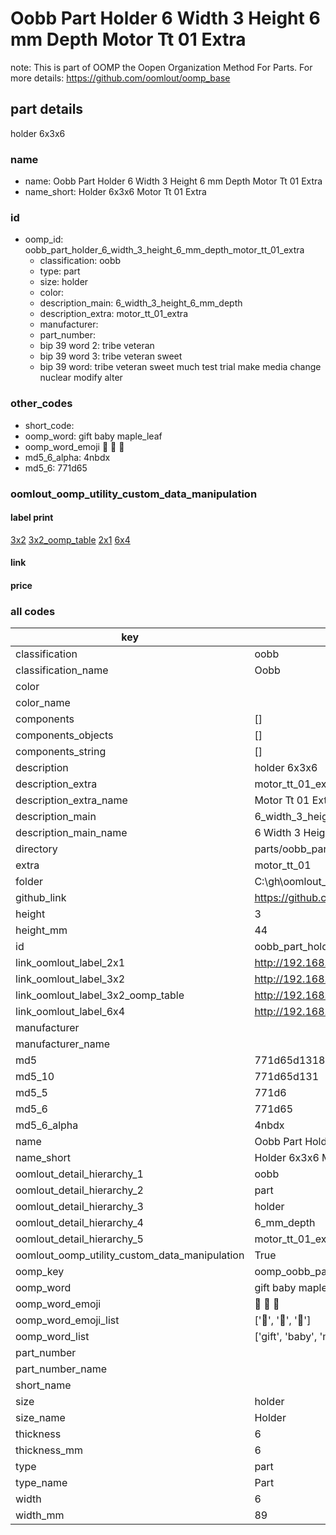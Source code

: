# Oobb Part Holder 6 Width 3 Height 6 mm Depth Motor Tt 01 Extra  

note: This is part of OOMP the Oopen Organization Method For Parts. For more details: https://github.com/oomlout/oomp_base

##  part details
  



holder 6x3x6



### name
* name: Oobb Part Holder 6 Width 3 Height 6 mm Depth Motor Tt 01 Extra
* name_short: Holder 6x3x6 Motor Tt 01 Extra
### id
* oomp_id: oobb_part_holder_6_width_3_height_6_mm_depth_motor_tt_01_extra
  * classification: oobb
  * type: part
  * size: holder
  * color: 
  * description_main: 6_width_3_height_6_mm_depth
  * description_extra: motor_tt_01_extra
  * manufacturer: 
  * part_number: 
  * bip 39 word 2: tribe veteran
  * bip 39 word 3: tribe veteran sweet
  * bip 39 word: tribe veteran sweet much test trial make media change nuclear modify alter

### other_codes
* short_code: 
* oomp_word: gift baby maple_leaf
* oomp_word_emoji :gift: :baby: :maple_leaf:
* md5_6_alpha: 4nbdx
* md5_6: 771d65






### oomlout_oomp_utility_custom_data_manipulation
#### label print
[3x2](http://192.168.1.245:1112/?label=oomp%204nbdx)
[3x2_oomp_table](http://192.168.1.108:1112/?label=oomp%204nbdx)
[2x1](http://192.168.1.242:1112/?label=oomp%204nbdx)
[6x4](http://192.168.1.55:1112/?label=oomp%204nbdx)    

#### link

                              

#### price







### all codes 
| key | value |  
| --- | --- |  
| classification | oobb |  
| classification_name | Oobb |  
| color |  |  
| color_name |  |  
| components | [] |  
| components_objects | [] |  
| components_string | [] |  
| description | holder 6x3x6 |  
| description_extra | motor_tt_01_extra |  
| description_extra_name | Motor Tt 01 Extra |  
| description_main | 6_width_3_height_6_mm_depth |  
| description_main_name | 6 Width 3 Height 6 mm Depth |  
| directory | parts/oobb_part_holder_6_width_3_height_6_mm_depth_motor_tt_01_extra |  
| extra | motor_tt_01 |  
| folder | C:\gh\oomlout_oobb_version_4_generated_parts\things\oobb_part_holder_6_width_3_height_6_mm_depth_motor_tt_01_extra |  
| github_link | https://github.com/oomlout/oomlout_oomp_part_src/tree/main/parts/oobb_part_holder_6_width_3_height_6_mm_depth_motor_tt_01_extra |  
| height | 3 |  
| height_mm | 44 |  
| id | oobb_part_holder_6_width_3_height_6_mm_depth_motor_tt_01_extra |  
| link_oomlout_label_2x1 | http://192.168.1.242:1112/?label=oomp%204nbdx |  
| link_oomlout_label_3x2 | http://192.168.1.245:1112/?label=oomp%204nbdx |  
| link_oomlout_label_3x2_oomp_table | http://192.168.1.108:1112/?label=oomp%204nbdx |  
| link_oomlout_label_6x4 | http://192.168.1.55:1112/?label=oomp%204nbdx |  
| manufacturer |  |  
| manufacturer_name |  |  
| md5 | 771d65d1318a70d3a0efc911b77ccf42 |  
| md5_10 | 771d65d131 |  
| md5_5 | 771d6 |  
| md5_6 | 771d65 |  
| md5_6_alpha | 4nbdx |  
| name | Oobb Part Holder 6 Width 3 Height 6 mm Depth Motor Tt 01 Extra |  
| name_short | Holder 6x3x6 Motor Tt 01 Extra |  
| oomlout_detail_hierarchy_1 | oobb |  
| oomlout_detail_hierarchy_2 | part |  
| oomlout_detail_hierarchy_3 | holder |  
| oomlout_detail_hierarchy_4 | 6_mm_depth |  
| oomlout_detail_hierarchy_5 | motor_tt_01_extra |  
| oomlout_oomp_utility_custom_data_manipulation | True |  
| oomp_key | oomp_oobb_part_holder_6_width_3_height_6_mm_depth_motor_tt_01_extra |  
| oomp_word | gift baby maple_leaf |  
| oomp_word_emoji | :gift: :baby: :maple_leaf: |  
| oomp_word_emoji_list | [':gift:', ':baby:', ':maple_leaf:'] |  
| oomp_word_list | ['gift', 'baby', 'maple_leaf'] |  
| part_number |  |  
| part_number_name |  |  
| short_name |  |  
| size | holder |  
| size_name | Holder |  
| thickness | 6 |  
| thickness_mm | 6 |  
| type | part |  
| type_name | Part |  
| width | 6 |  
| width_mm | 89 |  

